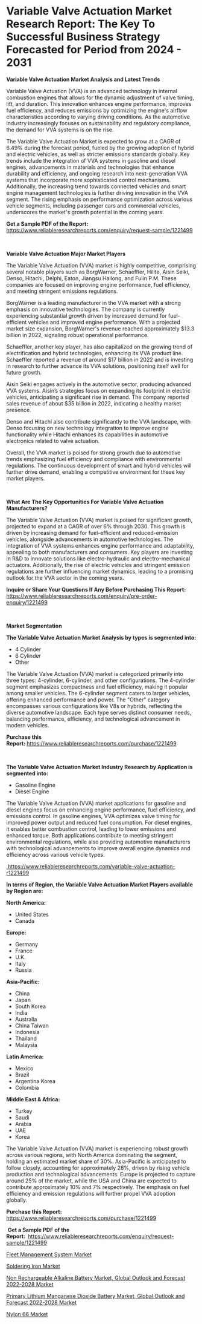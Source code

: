 <p><h1>Variable Valve Actuation Market Research Report: The Key To Successful Business Strategy Forecasted for Period from 2024 - 2031</h1></p><p><strong>Variable Valve Actuation Market Analysis and Latest Trends</strong></p>
<p><p>Variable Valve Actuation (VVA) is an advanced technology in internal combustion engines that allows for the dynamic adjustment of valve timing, lift, and duration. This innovation enhances engine performance, improves fuel efficiency, and reduces emissions by optimizing the engine's airflow characteristics according to varying driving conditions. As the automotive industry increasingly focuses on sustainability and regulatory compliance, the demand for VVA systems is on the rise.</p><p>The Variable Valve Actuation Market is expected to grow at a CAGR of 6.49% during the forecast period, fueled by the growing adoption of hybrid and electric vehicles, as well as stricter emissions standards globally. Key trends include the integration of VVA systems in gasoline and diesel engines, advancements in materials and technologies that enhance durability and efficiency, and ongoing research into next-generation VVA systems that incorporate more sophisticated control mechanisms. Additionally, the increasing trend towards connected vehicles and smart engine management technologies is further driving innovation in the VVA segment. The rising emphasis on performance optimization across various vehicle segments, including passenger cars and commercial vehicles, underscores the market's growth potential in the coming years.</p></p>
<p><strong>Get a Sample PDF of the Report:&nbsp;</strong> <a href="https://www.reliableresearchreports.com/enquiry/request-sample/1221499?utm_campaign=16&utm_medium=2&utm_source=Github&utm_content=ia&utm_term=01112024&utm_id=variable-valve-actuation">https://www.reliableresearchreports.com/enquiry/request-sample/1221499</a></p>
<p>&nbsp;</p>
<p><strong>Variable Valve Actuation Major Market Players</strong></p>
<p><p>The Variable Valve Actuation (VVA) market is highly competitive, comprising several notable players such as BorgWarner, Schaeffler, Hilite, Aisin Seiki, Denso, Hitachi, Delphi, Eaton, Jiangsu Hailong, and Fulin P.M. These companies are focused on improving engine performance, fuel efficiency, and meeting stringent emissions regulations.</p><p>BorgWarner is a leading manufacturer in the VVA market with a strong emphasis on innovative technologies. The company is currently experiencing substantial growth driven by increased demand for fuel-efficient vehicles and improved engine performance. With a projected market size expansion, BorgWarner's revenue reached approximately $13.3 billion in 2022, signaling robust operational performance.</p><p>Schaeffler, another key player, has also capitalized on the growing trend of electrification and hybrid technologies, enhancing its VVA product line. Schaeffler reported a revenue of around $17 billion in 2022 and is investing in research to further advance its VVA solutions, positioning itself well for future growth.</p><p>Aisin Seiki engages actively in the automotive sector, producing advanced VVA systems. Aisin’s strategies focus on expanding its footprint in electric vehicles, anticipating a significant rise in demand. The company reported sales revenue of about $35 billion in 2022, indicating a healthy market presence.</p><p>Denso and Hitachi also contribute significantly to the VVA landscape, with Denso focusing on new technology integration to improve engine functionality while Hitachi enhances its capabilities in automotive electronics related to valve actuation.</p><p>Overall, the VVA market is poised for strong growth due to automotive trends emphasizing fuel efficiency and compliance with environmental regulations. The continuous development of smart and hybrid vehicles will further drive demand, enabling a competitive environment for these key market players.</p></p>
<p>&nbsp;</p>
<p><strong>What Are The Key Opportunities For Variable Valve Actuation Manufacturers?</strong></p>
<p><p>The Variable Valve Actuation (VVA) market is poised for significant growth, projected to expand at a CAGR of over 6% through 2030. This growth is driven by increasing demand for fuel-efficient and reduced-emission vehicles, alongside advancements in automotive technologies. The integration of VVA systems enhances engine performance and adaptability, appealing to both manufacturers and consumers. Key players are investing in R&D to innovate solutions like electro-hydraulic and electro-mechanical actuators. Additionally, the rise of electric vehicles and stringent emission regulations are further influencing market dynamics, leading to a promising outlook for the VVA sector in the coming years.</p></p>
<p><strong>Inquire or Share Your Questions If Any Before Purchasing This Report:</strong> <a href="https://www.reliableresearchreports.com/enquiry/pre-order-enquiry/1221499?utm_campaign=16&utm_medium=2&utm_source=Github&utm_content=ia&utm_term=01112024&utm_id=variable-valve-actuation">https://www.reliableresearchreports.com/enquiry/pre-order-enquiry/1221499</a></p>
<p>&nbsp;</p>
<p><strong>Market Segmentation</strong></p>
<p><strong>The Variable Valve Actuation Market Analysis by types is segmented into:</strong></p>
<p><ul><li>4 Cylinder</li><li>6 Cylinder</li><li>Other</li></ul></p>
<p><p>The Variable Valve Actuation (VVA) market is categorized primarily into three types: 4-cylinder, 6-cylinder, and other configurations. The 4-cylinder segment emphasizes compactness and fuel efficiency, making it popular among smaller vehicles. The 6-cylinder segment caters to larger vehicles, offering enhanced performance and power. The "Other" category encompasses various configurations like V8s or hybrids, reflecting the diverse automotive landscape. Each type serves distinct consumer needs, balancing performance, efficiency, and technological advancement in modern vehicles.</p></p>
<p><strong>Purchase this Report:&nbsp;</strong><a href="https://www.reliableresearchreports.com/purchase/1221499?utm_campaign=16&utm_medium=2&utm_source=Github&utm_content=ia&utm_term=01112024&utm_id=variable-valve-actuation">https://www.reliableresearchreports.com/purchase/1221499</a></p>
<p>&nbsp;</p>
<p><strong>The Variable Valve Actuation Market Industry Research by Application is segmented into:</strong></p>
<p><ul><li>Gasoline Engine</li><li>Diesel Engine</li></ul></p>
<p><p>The Variable Valve Actuation (VVA) market applications for gasoline and diesel engines focus on enhancing engine performance, fuel efficiency, and emissions control. In gasoline engines, VVA optimizes valve timing for improved power output and reduced fuel consumption. For diesel engines, it enables better combustion control, leading to lower emissions and enhanced torque. Both applications contribute to meeting stringent environmental regulations, while also providing automotive manufacturers with technological advancements to improve overall engine dynamics and efficiency across various vehicle types.</p></p>
<p><a href="https://www.reliableresearchreports.com/variable-valve-actuation-r1221499?utm_campaign=16&utm_medium=2&utm_source=Github&utm_content=ia&utm_term=01112024&utm_id=variable-valve-actuation">&nbsp;https://www.reliableresearchreports.com/variable-valve-actuation-r1221499</a></p>
<p><strong>In terms of Region, the Variable Valve Actuation Market Players available by Region are:</strong></p>
<p>
    <p> <strong> North America: </strong>
        <ul>
            <li>United States</li>
            <li>Canada</li>
        </ul>
        </p> 
    <p> <strong> Europe: </strong>
        <ul>
            <li>Germany</li>
            <li>France</li>
            <li>U.K.</li>
            <li>Italy</li>
            <li>Russia</li>
        </ul>
        </p> 
    <p> <strong> Asia-Pacific: </strong>
        <ul>
            <li>China</li>
            <li>Japan</li>
            <li>South Korea</li>
            <li>India</li>
            <li>Australia</li>
            <li>China Taiwan</li>
            <li>Indonesia</li>
            <li>Thailand</li>
            <li>Malaysia</li>
        </ul>
        </p> 
    <p> <strong> Latin America: </strong>
        <ul>
            <li>Mexico</li>
            <li>Brazil</li>
            <li>Argentina Korea</li>
            <li>Colombia</li>
        </ul>
        </p> 
    <p> <strong> Middle East & Africa: </strong>
        <ul>
            <li>Turkey</li>
            <li>Saudi</li>
            <li>Arabia</li>
            <li>UAE</li>
            <li>Korea</li>
        </ul>
    </p>
    </p>
<p><p>The Variable Valve Actuation (VVA) market is experiencing robust growth across various regions, with North America dominating the segment, holding an estimated market share of 30%. Asia-Pacific is anticipated to follow closely, accounting for approximately 28%, driven by rising vehicle production and technological advancements. Europe is projected to capture around 25% of the market, while the USA and China are expected to contribute approximately 10% and 7% respectively. The emphasis on fuel efficiency and emission regulations will further propel VVA adoption globally.</p></p>
<p><strong>Purchase this Report: </strong><a href="https://www.reliableresearchreports.com/purchase/1221499?utm_campaign=16&utm_medium=2&utm_source=Github&utm_content=ia&utm_term=01112024&utm_id=variable-valve-actuation">https://www.reliableresearchreports.com/purchase/1221499</a></p>
<p>&nbsp;<strong>Get a Sample PDF of the Report:&nbsp;&nbsp;</strong><a href="https://www.reliableresearchreports.com/enquiry/request-sample/1221499?utm_campaign=16&utm_medium=2&utm_source=Github&utm_content=ia&utm_term=01112024&utm_id=variable-valve-actuation">https://www.reliableresearchreports.com/enquiry/request-sample/1221499</a></p>
<p><strong></strong></p>
<p><p><a href="https://github.com/cecilahoi7/Market-Research-Report-List-1/blob/main/fleet-management-system-market.md?utm_campaign=16&utm_medium=2&utm_source=Github&utm_content=ia&utm_term=01112024&utm_id=variable-valve-actuation">Fleet Management System Market</a></p><p><a href="https://medium.com/@pinesamshigoz/the-soldering-iron-market-decisions-are-mostly-driven-by-resource-optimization-and-86be20966c36?utm_campaign=16&utm_medium=2&utm_source=Github&utm_content=ia&utm_term=01112024&utm_id=variable-valve-actuation">Soldering Iron Market</a></p><p><a href="https://www.linkedin.com/pulse/navigating-non-rechargeable-alkaline-battery-market-global-outlook-keg1f?utm_campaign=16&utm_medium=2&utm_source=Github&utm_content=ia&utm_term=01112024&utm_id=variable-valve-actuation">Non Rechargeable Alkaline Battery Market, Global Outlook and Forecast 2022-2028 Market</a></p><p><a href="https://www.linkedin.com/pulse/unlocking-growth-potential-strategic-analysis-primary-lithium-ilynf?utm_campaign=16&utm_medium=2&utm_source=Github&utm_content=ia&utm_term=01112024&utm_id=variable-valve-actuation">Primary Lithium Manganese Dioxide Battery Market, Global Outlook and Forecast 2022-2028 Market</a></p><p><a href="https://medium.com/@alkbshrblevitzpf/the-nylon-66-market-research-report-provides-an-in-depth-and-up-to-date-analysis-of-the-sector-d15654e295c2?utm_campaign=16&utm_medium=2&utm_source=Github&utm_content=ia&utm_term=01112024&utm_id=variable-valve-actuation">Nylon 66 Market</a></p></p>